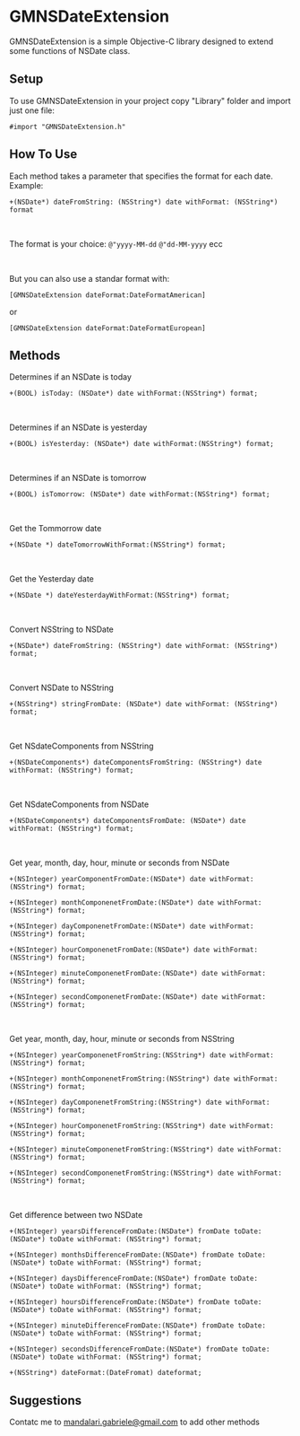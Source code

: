 GMNSDateExtension
=================

GMNSDateExtension is a simple Objective-C library designed to extend some functions of NSDate class.


<h2><b>Setup</b></h2>

To use GMNSDateExtension in your project copy "Library" folder and import just one file:

`#import "GMNSDateExtension.h"`

<h2><b>How To Use</b></h2>

Each method takes a parameter that specifies the format for each date. Example:

`+(NSDate*) dateFromString: (NSString*) date withFormat: (NSString*) format`

</br>

The format is your choice: `@"yyyy-MM-dd` `@"dd-MM-yyyy` ecc

</br>

But you can also use a standar format with:

`[GMNSDateExtension dateFormat:DateFormatAmerican]`

or

`[GMNSDateExtension dateFormat:DateFormatEuropean]`


<h2><b>Methods</b></h2>

Determines if an NSDate is today

`+(BOOL) isToday: (NSDate*) date withFormat:(NSString*) format;`

</br>

Determines if an NSDate is yesterday

`+(BOOL) isYesterday: (NSDate*) date withFormat:(NSString*) format;`

</br>

Determines if an NSDate is tomorrow

`+(BOOL) isTomorrow: (NSDate*) date withFormat:(NSString*) format;`

</br>

Get the Tommorrow date

`+(NSDate *) dateTomorrowWithFormat:(NSString*) format;`

</br>

Get the Yesterday date

`+(NSDate *) dateYesterdayWithFormat:(NSString*) format;`

</br>

Convert NSString to NSDate

`+(NSDate*) dateFromString: (NSString*) date withFormat: (NSString*) format;`

</br>

Convert  NSDate to NSString

`+(NSString*) stringFromDate: (NSDate*) date withFormat: (NSString*) format;`

</br>

Get NSdateComponents from NSString

`+(NSDateComponents*) dateComponentsFromString: (NSString*) date withFormat: (NSString*) format;`

</br>

Get NSdateComponents from NSDate

`+(NSDateComponents*) dateComponentsFromDate: (NSDate*) date withFormat: (NSString*) format;`

</br>

Get year, month, day, hour, minute or seconds from NSDate

`+(NSInteger) yearComponentFromDate:(NSDate*) date withFormat: (NSString*) format;`

`+(NSInteger) monthComponenetFromDate:(NSDate*) date withFormat: (NSString*) format;`

`+(NSInteger) dayComponenetFromDate:(NSDate*) date withFormat: (NSString*) format;`

`+(NSInteger) hourComponenetFromDate:(NSDate*) date withFormat: (NSString*) format;`

`+(NSInteger) minuteComponenetFromDate:(NSDate*) date withFormat: (NSString*) format;`

`+(NSInteger) secondComponenetFromDate:(NSDate*) date withFormat: (NSString*) format;`

</br>


Get year, month, day, hour, minute or seconds from NSString

`+(NSInteger) yearComponenetFromString:(NSString*) date withFormat: (NSString*) format;`

`+(NSInteger) monthComponenetFromString:(NSString*) date withFormat: (NSString*) format;`

`+(NSInteger) dayComponenetFromString:(NSString*) date withFormat: (NSString*) format;`

`+(NSInteger) hourComponenetFromString:(NSString*) date withFormat: (NSString*) format;`

`+(NSInteger) minuteComponenetFromString:(NSString*) date withFormat: (NSString*) format;`

`+(NSInteger) secondComponenetFromString:(NSString*) date withFormat: (NSString*) format;`

</br>


Get difference between two NSDate

`+(NSInteger) yearsDifferenceFromDate:(NSDate*) fromDate toDate: (NSDate*) toDate withFormat: (NSString*) format;`

`+(NSInteger) monthsDifferenceFromDate:(NSDate*) fromDate toDate: (NSDate*) toDate withFormat: (NSString*) format;`

`+(NSInteger) daysDifferenceFromDate:(NSDate*) fromDate toDate: (NSDate*) toDate withFormat: (NSString*) format;`

`+(NSInteger) hoursDifferenceFromDate:(NSDate*) fromDate toDate: (NSDate*) toDate withFormat: (NSString*) format;`

`+(NSInteger) minuteDifferenceFromDate:(NSDate*) fromDate toDate: (NSDate*) toDate withFormat: (NSString*) format;`

`+(NSInteger) secondsDifferenceFromDate:(NSDate*) fromDate toDate: (NSDate*) toDate withFormat: (NSString*) format;`

`+(NSString*) dateFormat:(DateFromat) dateformat;`


<h2><b>Suggestions</b></h2>

Contatc me to mandalari.gabriele@gmail.com to add other methods
